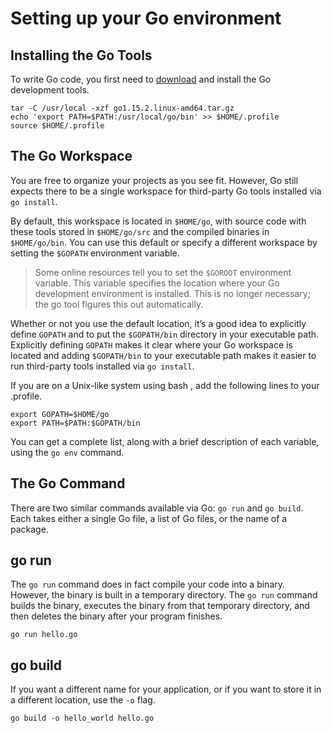 # Setting up your Go environment

## Installing the Go Tools

To write Go code, you first need to [download](https://golang.org/dl) and install the Go development tools.

```shell
tar -C /usr/local -xzf go1.15.2.linux-amd64.tar.gz
echo 'export PATH=$PATH:/usr/local/go/bin' >> $HOME/.profile
source $HOME/.profile
```

## The Go Workspace

You are free to organize your projects as you see fit.
However, Go still expects there to be a single workspace for third-party Go tools installed via ``go install``.

By default, this workspace is located in ``$HOME/go``, with source code with these tools stored in ``$HOME/go/src`` and
the compiled binaries in ``$HOME/go/bin``. You can use this default or specify a different workspace by setting the
``$GOPATH`` environment variable.

> Some online resources tell you to set the ``$GOROOT`` environment variable.
This variable specifies the location where your Go development environment is installed.
This is no longer necessary; the go tool figures this out automatically.

Whether or not you use the default location, it’s a good idea to explicitly define ``GOPATH`` and to put the
``$GOPATH/bin`` directory in your executable path. Explicitly defining ``GOPATH`` makes it clear where your
Go workspace is located and adding ``$GOPATH/bin`` to your executable path makes it easier to run third-party tools
installed via ``go install``.

If you are on a Unix-like system using bash , add the following lines to your .profile.

```shell
export GOPATH=$HOME/go
export PATH=$PATH:$GOPATH/bin
```

You can get a complete list, along with a brief description of each variable, using the ``go env`` command.

## The Go Command

There are two similar commands available via Go: ``go run`` and ``go build``. Each takes
either a single Go file, a list of Go files, or the name of a package.

## go run

The ``go run`` command does in fact compile your code into a binary. However, the binary is built in a temporary directory.
The ``go run`` command builds the binary, executes the binary from that temporary directory, and then deletes the binary
after your program finishes.

```shell
go run hello.go
```

## go build

If you want a different name for your application, or if you want to store it in a different location, use the `-o` flag.

```shell
go build -o hello_world hello.go
```
